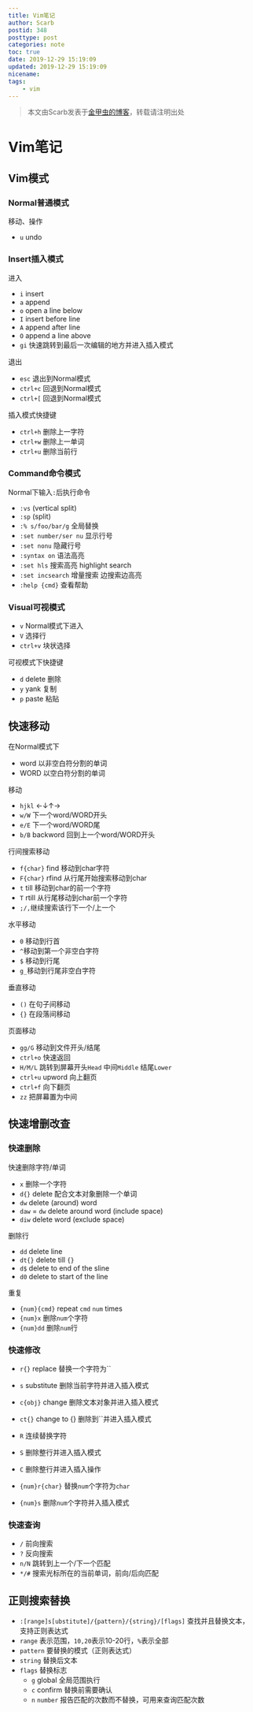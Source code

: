 ```yaml
---
title: Vim笔记
author: Scarb
postid: 348
posttype: post
categories: note
toc: true
date: 2019-12-29 15:19:09
updated: 2019-12-29 15:19:09
nicename:
tags:
    - vim
---
```


>本文由Scarb发表于[金甲虫的博客](http://47.106.131.90/blog)，转载请注明出处

# Vim笔记

## Vim模式

### Normal普通模式

移动、操作

* `u` undo

### Insert插入模式

进入

* `i` insert
* `a` append
* `o` open a line below
* `I` insert before line
* `A` append after line
* `O` append a line above
* `gi` 快速跳转到最后一次编辑的地方并进入插入模式

退出

* `esc` 退出到Normal模式
* `ctrl+c` 回退到Normal模式
* `ctrl+[` 回退到Normal模式

插入模式快捷键

* `ctrl+h` 删除上一字符
* `ctrl+w` 删除上一单词
* `ctrl+u` 删除当前行

### Command命令模式

Normal下输入`:`后执行命令

* `:vs` (vertical split)
* `:sp` (split)
* `:% s/foo/bar/g` 全局替换
* `:set number/ser nu` 显示行号
* `:set nonu` 隐藏行号
* `:syntax on` 语法高亮
* `:set hls` 搜索高亮 highlight search
* `:set incsearch` 增量搜索 边搜索边高亮
* `:help {cmd}` 查看帮助

### Visual可视模式

* `v` Normal模式下进入
* `V` 选择行
* `ctrl+v` 块状选择

可视模式下快捷键

* `d` delete 删除
* `y` yank 复制
* `p` paste 粘贴

## 快速移动

在Normal模式下

* word 以非空白符分割的单词
* WORD 以空白符分割的单词

移动

* `hjkl` ←↓↑→
* `w/W` 下一个word/WORD开头
* `e/E` 下一个word/WORD尾
* `b/B` backword 回到上一个word/WORD开头

行间搜索移动

* `f{char}` find 移动到char字符
* `F{char}` rfind 从行尾开始搜索移动到char
* `t` till 移动到char的前一个字符
* `T` rtill 从行尾移动到char前一个字符
* `;/,`继续搜索该行下一个/上一个

水平移动

* `0` 移动到行首
* `^`移动到第一个非空白字符
* `$` 移动到行尾
* `g_`移动到行尾非空白字符

垂直移动

* `()` 在句子间移动
* `{}` 在段落间移动

页面移动

* `gg/G` 移动到文件开头/结尾
* `ctrl+o` 快速返回
* `H/M/L` 跳转到屏幕开头`Head` 中间`Middle` 结尾`Lower`
* `ctrl+u` upword 向上翻页
* `ctrl+f` 向下翻页
* `zz` 把屏幕置为中间

## 快速增删改查

### 快速删除

快速删除字符/单词

* `x` 删除一个字符
* `d{}` delete 配合文本对象删除一个单词
* `dw` delete (around) word
* `daw` = `dw` delete around word (include space)
* `diw` delete word (exclude space)

删除行

* `dd` delete line
* `dt{}` delete till `{}`
* `d$` delete to end of the sline
* `d0` delete to start of the line

重复

* `{num}{cmd}` repeat `cmd` `num` times
* `{num}x` 删除`num`个字符
* `{num}dd` 删除`num`行

### 快速修改

* `r{}` replace 替换一个字符为``
* `s` substitute 删除当前字符并进入插入模式
* `c{obj}` change 删除文本对象并进入插入模式
* `ct{}` change to {} 删除到``并进入插入模式

* `R` 连续替换字符
* `S` 删除整行并进入插入模式
* `C` 删除整行并进入插入操作

* `{num}r{char}` 替换`num`个字符为`char`
* `{num}s` 删除`num`个字符并入插入模式

### 快速查询

* `/` 前向搜索
* `?` 反向搜索
* `n/N` 跳转到上一个/下一个匹配
* `*/#` 搜索光标所在的当前单词，前向/后向匹配

## 正则搜索替换

* `:[range]s[ubstitute]/{pattern}/{string}/[flags]`  查找并且替换文本，支持正则表达式
* `range` 表示范围，`10,20`表示10-20行，`%`表示全部
* `pattern` 要替换的模式（正则表达式）
* `string` 替换后文本
* `flags` 替换标志
  * `g` global 全局范围执行
  * `c` confirm 替换前需要确认
  * `n` `number` 报告匹配的次数而不替换，可用来查询匹配次数

